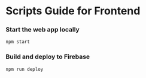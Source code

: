 # Scripts Guide for Frontend

### Start the web app locally
`npm start`

### Build and deploy to Firebase
`npm run deploy`